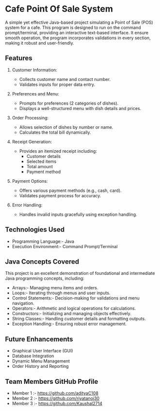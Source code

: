 # Cafe Point Of Sale System

A simple yet effective Java-based project simulating a Point of Sale (POS) system for a cafe. This program is designed to run on the command prompt/terminal, providing an interactive text-based interface. It ensure smooth operation, the program incorporates validations in every section, making it robust and user-friendly.

## Features

1. Customer Information:
   - Collects customer name and contact number.
   - Validates inputs for proper data entry.

2. Preferences and Menu:
   - Prompts for preferences (2 categories of dishes).
   - Displays a well-structured menu with dish details and prices.

3. Order Processing:
   - Allows selection of dishes by number or name.
   - Calculates the total bill dynamically.

4. Receipt Generation:
   - Provides an itemized receipt including:
     - Customer details
     - Selected items
     - Total amount
     - Payment method

5. Payment Options:
   - Offers various payment methods (e.g., cash, card).
   - Validates payment process for accuracy.

6. Error Handling:
   - Handles invalid inputs gracefully using exception handling.

## Technologies Used

- Programming Language:- Java
- Execution Environment:- Command Prompt/Terminal

## Java Concepts Covered

This project is an excellent demonstration of foundational and intermediate Java programming concepts, including:

- Arrays:- Managing menu items and orders.
- Loops:- Iterating through menus and user inputs.
- Control Statements:- Decision-making for validations and menu navigation.
- Operators:- Arithmetic and logical operations for calculations.
- Constructors:- Initializing and managing objects effectively.
- String Classes:- Handling customer details and formatting outputs.
- Exception Handling:- Ensuring robust error management.

## Future Enhancements

- Graphical User Interface (GUI)
- Database Integration
- Dynamic Menu Management
- Order History and Reporting

## Team Members GitHub Profile

- Member 1 :- https://github.com/adityaC108
- Member 2 :- https://github.com/riyatanoj30
- Member 3 :- https://github.com/Kaushal2714
